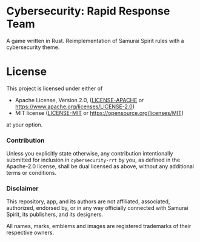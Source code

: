 # Cybersecurity: Rapid Response Team
A game written in Rust. Reimplementation of Samurai Spirit rules with a cybersecurity theme.

# License

This project is licensed under either of

* Apache License, Version 2.0, ([LICENSE-APACHE](LICENSE-APACHE) or
  https://www.apache.org/licenses/LICENSE-2.0)
* MIT license ([LICENSE-MIT](LICENSE-MIT) or
  https://opensource.org/licenses/MIT)

at your option.

### Contribution

Unless you explicitly state otherwise, any contribution intentionally submitted
for inclusion in `cybersecurity-rrt` by you, as defined in the Apache-2.0 license, shall be
dual licensed as above, without any additional terms or conditions.

### Disclaimer
This repository, app, and its authors are not affiliated, associated, authorized, endorsed by, or in any way officially connected with
Samurai Spirit, its publishers, and its designers.

All names, marks, emblems and images are registered trademarks of their respective owners.
